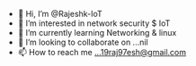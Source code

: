 - 👋 Hi, I’m @Rajeshk-IoT
- 👀 I’m interested in network security $ IoT   
- 🌱 I’m currently learning Networking & linux  
- 💞️ I’m looking to collaborate on ...nil  
- 📫 How to reach me ...19raj97esh@gmail.com

<!---
Rajeshk-IoT/Rajeshk-IoT is a ✨ special ✨ repository because its `README.md` (this file) appears on your GitHub profile.
You can click the Preview link to take a look at your changes.
--->
